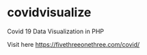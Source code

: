 # covidvisualize
Covid 19 Data Visualization in PHP

Visit here
https://fivethreeonethree.com/covid/
